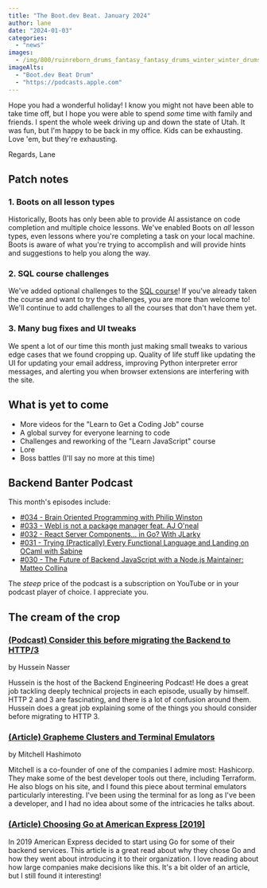 ```yaml
---
title: "The Boot.dev Beat. January 2024"
author: lane
date: "2024-01-03"
categories:
  - "news"
images:
  - /img/800/ruinreborn_drums_fantasy_fantasy_drums_winter_winter_drums_snow_60fb9184-8eb7-479f-b205-b514ec06a61d.png.webp
imageAlts:
  - "Boot.dev Beat Drum"
  - "https://podcasts.apple.com"
---
```


Hope you had a wonderful holiday! I know you might not have been able to take time off, but I hope you were able to spend _some_ time with family and friends. I spent the whole week driving up and down the state of Utah. It was fun, but I'm happy to be back in my office. Kids can be exhausting. Love 'em, but they're exhausting.

Regards, Lane

## Patch notes

### 1. Boots on all lesson types

Historically, Boots has only been able to provide AI assistance on code completion and multiple choice lessons. We've enabled Boots on _all_ lesson types, even lessons where you're completing a task on your local machine. Boots is aware of what you're trying to accomplish and will provide hints and suggestions to help you along the way.

### 2. SQL course challenges

We've added optional challenges to the [SQL course](https://www.boot.dev/courses/learn-sql)! If you've already taken the course and want to try the challenges, you are more than welcome to! We'll continue to add challenges to all the courses that don't have them yet.

### 3. Many bug fixes and UI tweaks

We spent a lot of our time this month just making small tweaks to various edge cases that we found cropping up. Quality of life stuff like updating the UI for updating your email address, improving Python interpreter error messages, and alerting you when browser extensions are interfering with the site.

## What is yet to come

- More videos for the "Learn to Get a Coding Job" course
- A global survey for everyone learning to code
- Challenges and reworking of the "Learn JavaScript" course
- Lore
- Boss battles (I'll say no more at this time)

## Backend Banter Podcast

This month's episodes include:

- [#034 - Brain Oriented Programming with Philip Winston](https://www.backendbanter.fm/episodes/034-brain-oriented-programming-with-phillip-winston)
- [#033 - WebI is not a package manager feat. AJ O'neal](https://www.backendbanter.fm/episodes/033-webi-is-not-a-package-manager-feat-aj-oneal)
- [#032 - React Server Components... in Go? With JLarky](https://www.backendbanter.fm/episodes/032-react-server-components-in-go-with-j-larky)
- [#031 - Trying (Practically) Every Functional Language and Landing on OCaml with Sabine](https://www.backendbanter.fm/episodes/031-trying-practically-every-functional-language-and-landing-on-ocaml-with-sabine)
- [#030 - The Future of Backend JavaScript with a Node.js Maintainer: Matteo Collina](https://www.backendbanter.fm/episodes/030-the-future-of-backend-javascript-with-a-node-js-maintainer-matteo-collina)

The _steep_ price of the podcast is a subscription on YouTube or in your podcast player of choice. I appreciate you.

## The cream of the crop

### [(Podcast) Consider this before migrating the Backend to HTTP/3](https://podcasts.apple.com/us/podcast/consider-this-before-migrating-the-backend-to-http-3/id1330350799?i=1000630346842)

by Hussein Nasser

Hussein is the host of the Backend Engineering Podcast! He does a great job tackling deeply technical projects in each episode, usually by himself. HTTP 2 and 3 are fascinating, and there is a lot of confusion around them. Hussein does a great job explaining some of the things you should consider before migrating to HTTP 3.

### [(Article) Grapheme Clusters and Terminal Emulators](https://mitchellh.com/writing/grapheme-clusters-in-terminals)

by Mitchell Hashimoto

Mitchell is a co-founder of one of the companies I admire most: Hashicorp. They make some of the best developer tools out there, including Terraform. He also blogs on his site, and I found this piece about terminal emulators particularly interesting. I've been using the terminal for as long as I've been a developer, and I had no idea about some of the intricacies he talks about.

### [(Article) Choosing Go at American Express [2019]](https://americanexpress.io/choosing-go/)

In 2019 American Express decided to start using Go for some of their backend services. This article is a great read about why they chose Go and how they went about introducing it to their organization. I love reading about how large companies make decisions like this. It's a bit older of an article, but I still found it interesting!
